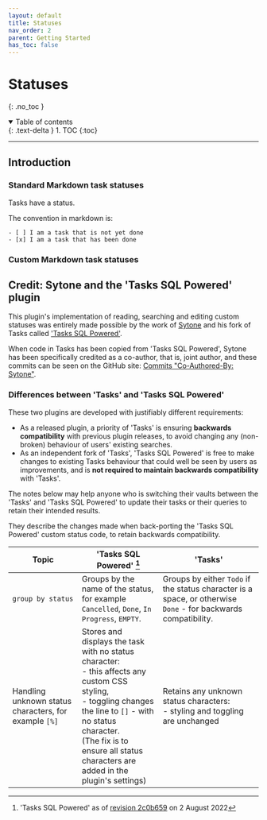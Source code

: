 ```yaml
---
layout: default
title: Statuses
nav_order: 2
parent: Getting Started
has_toc: false
---
```


# Statuses

{: .no_toc }

<details open markdown="block">
  <summary>
    Table of contents
  </summary>
  {: .text-delta }
1. TOC
{:toc}
</details>

---

## Introduction

### Standard Markdown task statuses

Tasks have a status.

The convention in markdown is:

```text
- [ ] I am a task that is not yet done
- [x] I am a task that has been done
```

### Custom Markdown task statuses

## Credit: Sytone and the 'Tasks SQL Powered' plugin

This plugin's implementation of reading, searching and editing custom statuses was entirely made possible by the work of [Sytone](https://github.com/sytone) and his fork of Tasks called ['Tasks SQL Powered'](https://github.com/sytone/obsidian-tasks-x).

When code in Tasks has been copied from 'Tasks SQL Powered', Sytone has been specifically credited as a co-author, that is, joint author, and these commits can be seen on the GitHub site: [Commits "Co-Authored-By: Sytone"](https://github.com/search?q=repo%3Aobsidian-tasks-group%2Fobsidian-tasks+%22Co-Authored-By%3A+Sytone%22&type=commits).

### Differences between 'Tasks' and 'Tasks SQL Powered'

These two plugins are developed with justifiably different requirements:

- As a released plugin, a priority of 'Tasks' is ensuring **backwards compatibility** with previous plugin releases, to avoid changing any (non-broken) behaviour of users' existing searches.
- As an independent fork of 'Tasks', 'Tasks SQL Powered' is free to make changes to existing Tasks behaviour that could well be seen by users as improvements, and is **not required to maintain backwards compatibility** with 'Tasks'.

The notes below may help anyone who is switching their vaults between the 'Tasks' and 'Tasks SQL Powered' to update their tasks or their queries to retain their intended results.

They describe the changes made when back-porting the 'Tasks SQL Powered' custom status code, to retain backwards compatibility.

| Topic                                                 | 'Tasks SQL Powered' [^task-x-version]                                                                                                                                                                                                                  | 'Tasks'                                                                                                        |
| ----------------------------------------------------- | ------------------------------------------------------------------------------------------------------------------------------------------------------------------------------------------------------------------------------------------------------ | -------------------------------------------------------------------------------------------------------------- |
| `group by status`                                     | Groups by the name of the status, for example `Cancelled`, `Done`, `In Progress`, `EMPTY`.                                                                                                                                                             | Groups by either `Todo` if the status character is a space, or otherwise `Done` - for backwards compatibility. |
| Handling unknown status characters, for example `[%]` | Stores and displays the task with no status character:<br>- this affects any custom CSS styling,<br>- toggling changes the line to `[]` - with no status character.<br>(The fix is to ensure all status characters are added in the plugin's settings) | Retains any unknown status characters:<br> - styling and toggling are unchanged                                |

[^task-x-version]: 'Tasks SQL Powered' as of [revision 2c0b659](https://github.com/sytone/obsidian-tasks-x/tree/2c0b659457cc80806ff18585c955496c76861b87) on 2 August 2022
